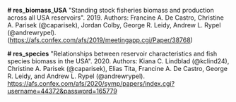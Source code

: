 **# res_biomass_USA**
"Standing stock fisheries biomass and production across all USA reservoirs". 2019. Authors: Francine A. De Castro, Christine A. Parisek (@caparisek), Jordan Colby, George R. Leidy, Andrew L. Rypel (@andrewrypel). (https://afs.confex.com/afs/2019/meetingapp.cgi/Paper/38768)

**# res_species**
"Relationships between reservoir characteristics and fish species biomass in the USA". 2020. Authors: Kiana C. Lindblad (@kclind24), Christine A. Parisek (@caparisek), Elias Tita, Francine A. De Castro, George R. Leidy, and Andrew L. Rypel (@andrewrypel). https://afs.confex.com/afs/2020/symp/papers/index.cgi?username=44372&password=165779
